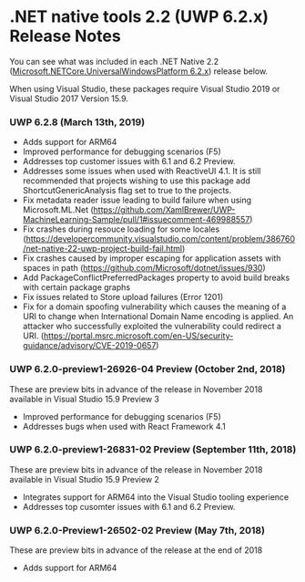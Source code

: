 # .NET native tools 2.2 (UWP 6.2.x) Release Notes

You can see what was included in each .NET Native 2.2 ([Microsoft.NETCore.UniversalWindowsPlatform 6.2.x](https://www.nuget.org/packages/Microsoft.NETCore.UniversalWindowsPlatform)) release below.

When using Visual Studio, these packages require Visual Studio 2019 or Visual Studio 2017 Version 15.9.

### UWP 6.2.8 (March 13th, 2019)
- Adds support for ARM64
- Improved performance for debugging scenarios (F5)
- Addresses top customer issues with 6.1 and 6.2 Preview.
- Addresses some issues when used with ReactiveUI 4.1. It is still recommended that projects wishing to use this package add ShortcutGenericAnalysis flag set to true to the projects.
- Fix metadata reader issue leading to build failure when using Microsoft.ML.Net (https://github.com/XamlBrewer/UWP-MachineLearning-Sample/pull/1#issuecomment-469988557)
- Fix crashes during resouce loading for some locales (https://developercommunity.visualstudio.com/content/problem/386760/net-native-22-uwp-project-build-fail.html)
- Fix crashes caused by improper escaping for application assets with spaces in path (https://github.com/Microsoft/dotnet/issues/930)
- Add PackageConflictPreferredPackages property to avoid build breaks with certain package graphs
- Fix issues related to Store upload failures (Error 1201)
- Fix for a domain spoofing vulnerability which causes the meaning of a URI to change when International Domain Name encoding is applied. An attacker who successfully exploited the vulnerability could redirect a URI. (https://portal.msrc.microsoft.com/en-US/security-guidance/advisory/CVE-2019-0657)


### UWP 6.2.0-preview1-26926-04 Preview (October 2nd, 2018) 
These are preview bits in advance of the release in November 2018 available in Visual Studio 15.9 Preview 3
- Improved performance for debugging scenarios (F5)
- Addresses bugs when used with React Framework 4.1 

### UWP 6.2.0-preview1-26831-02 Preview (September 11th, 2018) 
These are preview bits in advance of the release in November 2018 available in Visual Studio 15.9 Preview 2
- Integrates support for ARM64 into the Visual Studio tooling experience
- Addresses top cusomter issues with 6.1 and 6.2 Preview.

### UWP 6.2.0-Preview1-26502-02 Preview (May 7th, 2018) 
These are preview bits in advance of the release at the end of 2018
- Adds support for ARM64

